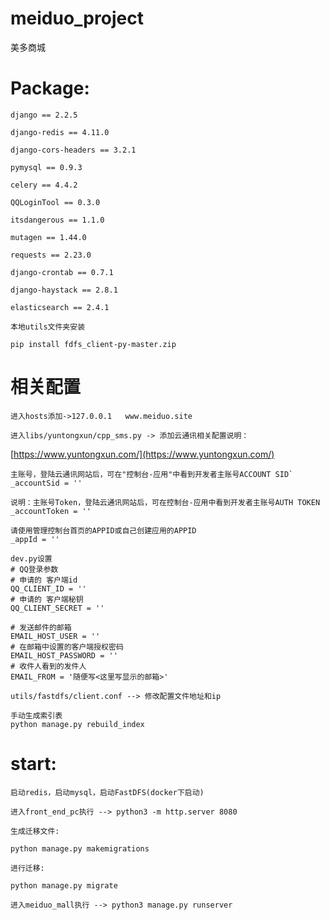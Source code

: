 # meiduo_project
美多商城


# Package:

`django == 2.2.5`

`django-redis == 4.11.0`

`django-cors-headers == 3.2.1`

`pymysql == 0.9.3`

`celery == 4.4.2 `

`QQLoginTool == 0.3.0 `

`itsdangerous == 1.1.0`

`mutagen == 1.44.0`

`requests == 2.23.0 `

`django-crontab == 0.7.1`

`django-haystack == 2.8.1`

`elasticsearch == 2.4.1`

`本地utils文件夹安装`

`pip install fdfs_client-py-master.zip `

# 相关配置

`进入hosts添加->127.0.0.1	www.meiduo.site`

`进入libs/yuntongxun/cpp_sms.py -> 添加云通讯相关配置说明：`

[https://www.yuntongxun.com/](https://www.yuntongxun.com/)
````
主账号，登陆云通讯网站后，可在"控制台-应用"中看到开发者主账号ACCOUNT SID`
_accountSid = ''

说明：主账号Token，登陆云通讯网站后，可在控制台-应用中看到开发者主账号AUTH TOKEN
_accountToken = ''

请使用管理控制台首页的APPID或自己创建应用的APPID
_appId = ''
````
````
dev.py设置
# QQ登录参数
# 申请的 客户端id
QQ_CLIENT_ID = ''
# 申请的 客户端秘钥
QQ_CLIENT_SECRET = ''

# 发送邮件的邮箱
EMAIL_HOST_USER = ''
# 在邮箱中设置的客户端授权密码
EMAIL_HOST_PASSWORD = ''
# 收件人看到的发件人
EMAIL_FROM = '随便写<这里写显示的邮箱>'

utils/fastdfs/client.conf --> 修改配置文件地址和ip

手动生成索引表
python manage.py rebuild_index
````
# start:

`启动redis，启动mysql，启动FastDFS(docker下启动)`

`进入front_end_pc执行 --> python3 -m http.server 8080`

`生成迁移文件: `

`python manage.py makemigrations`

`进行迁移: `

`python manage.py migrate`

`进入meiduo_mall执行 --> python3 manage.py runserver`
